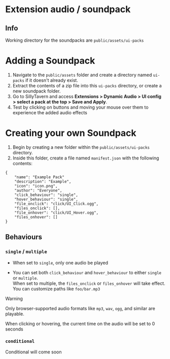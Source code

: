 # Extension audio / soundpack

## Info
Working directory for the soundpacks are `public/assets/ui-packs`

# Adding a Soundpack
1. Navigate to the `public/assets` folder and create a directory named `ui-packs` if it doesn't already exist.
2. Extract the contents of a zip file into this `ui-packs` directory, or create a new soundpack folder.
3. Go to SillyTavern and access **Extensions > Dynamic Audio > UI config > select a pack at the top > Save and Apply**.
4. Test by clicking on buttons and moving your mouse over them to experience the added audio effects

# Creating your own Soundpack
1. Begin by creating a new folder within the `public/assets/ui-packs` directory.
2. Inside this folder, create a file named `manifest.json` with the following contents:
```
{
    "name": "Example Pack"
    "description": "Example",
    "icon": "icon.png",
    "author": "Everyone",
    "click_behaviour": "single",
    "hover_behaviour": "single",
    "file_onclick": "click/UI_Click.ogg",
    "files_onclick": [],
    "file_onhover": "click/UI_Hover.ogg",
    "files_onhover": []
}
```

## Behaviours
### `single` / `multiple`
- When set to `single`, only one audio be played

- You can set both `click_behaviour` and `hover_behaviour` to either `single` or `multiple`.<br>
When set to multiple, the `files_onclick` or `files_onhover` will take effect. You can customize paths like `foo/bar.mp3`

> [!WARNING]
> Only browser-supported audio formats like `mp3`, `wav`, `ogg`, and similar are playable.
> 
> When clicking or hovering, the current time on the audio will be set to 0 seconds

### `conditional`
Conditional will come soon



